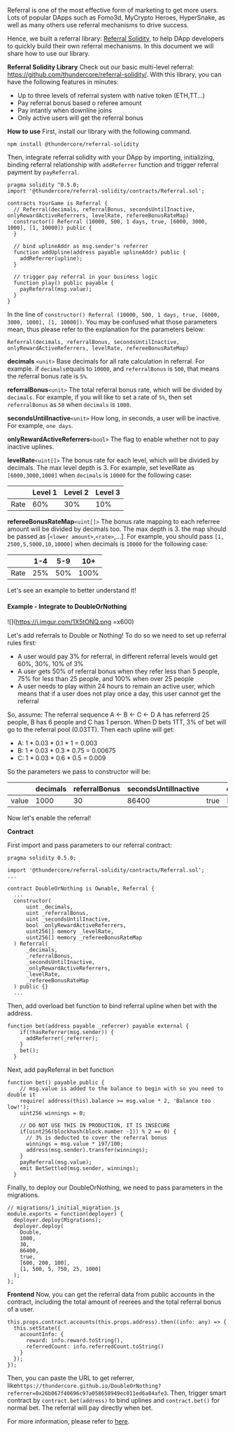 
Referral is one of the most effective form of marketing to get more users. Lots of popular DApps such as Fomo3d, MyCrypto Heroes, HyperSnake, as well as many others use referral mechanisms to drive success.

Hence, we built a referral library: [Referral Solidity](https://github.com/thundercore/referral-solidity), to help DApp developers to quickly build their own referral mechanisms. In this document we will share how to use our library.

**Referral Solidity Library**
Check out our basic multi-level referral: https://github.com/thundercore/referral-solidity/. With this library, you can have the following features in minutes:
* Up to three levels of referral system with native token (ETH,TT...)
* Pay referral bonus based o referee amount
* Pay intantly when downline joins
* Only active users will get the referral bonus

**How to use**
First, install our library with the following command.
```
npm install @thundercore/referral-solidity
```
Then, integrate referral solidity with your DApp by importing, initializing, binding referral relationship with `addReferrer` function and trigger referral payment by `payReferral`.
``` solidity=
pragma solidity ^0.5.0;
import '@thundercore/referral-solidity/contracts/Referral.sol';

contracts YourGame is Referral {
  // Referral(decimals, referralBonus, secondsUntilInactive, onlyRewardActiveReferrers, levelRate, refereeBonusRateMap)
  constructor() Referral (10000, 500, 1 days, true, [6000, 3000, 1000], [1, 10000]) public {
  }

  // bind uplineAddr as msg.sender's referrer
  function addUpline(address payable uplineAddr) public {
    addReferrer(upline);
  }

  // trigger pay referral in your business logic
  function play() public payable {
    payReferral(msg.value);
  }
}
```
In the line of `constructor() Referral (10000, 500, 1 days, true, [6000, 3000, 1000], [1, 10000])`. You may be confused what those parameters mean, thus please refer to the explanation for the parameters below:
```
Referral(decimals, referralBonus, secondsUntilInactive, onlyRewardActiveReferrers, levelRate, refereeBonusRateMap)
```
**decimals** `<unit>`
Base decimals for all rate calculation in referral. For example. if `decimals`equals to `10000`, and `referralBonus` is `500`, that means the referral bonus rate is `5%`.

**referralBonus**`<unit>`
The total referral bonus rate, which will be divided by `decimals`. For example, if you will like to set a rate of `5%`, then set `referralBonus` as `50` when `decimals` is `1000`.

**secondsUntilInactive**`<unit>`
How long, in seconds, a user will be inactive. For example, `one days`.

**onlyRewardActiveReferrers**`<bool>`
The flag to enable whether not to pay inactive uplines.

**levelRate**`<uint[]>`
The bonus rate for each level, which will be divided by decimals. The max level depth is 3. For example, set levelRate as` [6000,3000,1000]` when `decimals` is `10000` for the following case:

|| Level 1 | Level 2 | Level 3|
| -------- | -------- | -------- |-------- |
| Rate     | 60%    | 30%     |10%         |



**refereeBonusRateMap**`<uint[]>`
The bonus rate mapping to each referree amount will be divided by decimals too. The max depth is 3. the map should be passed as [`<lower amount>`,`<rate>`,...]. For example, you should pass `[1, 2500,5,5000,10,10000]` when decimals is `10000` for the following case:

|| 1-4 | 5-9 | 10+|
| -------- | -------- | -------- |-------- |
| Rate     | 25%    | 50%     |100%         |

Let's see an example to better understand it!

#### Example - Integrate to DoubleOrNothing
![](https://i.imgur.com/1X5tONQ.png =x600)

Let's add referrals to Double or Nothing!
To do so we need to set up referral rules first:

* A user would pay 3% for referral, in different referral levels would get 60%, 30%, 10% of 3%
* A user gets 50% of referral bonus when they refer less than 5 people, 75% for less than 25 people, and 100% when over 25 people
* A user needs to play within 24 hours to remain an active user, which means that if a user does not play once a day, this user cannot get the referral

So, assume:
The referral sequence A ← B ← C ← D
A has referrerd 25 people, B has 6 people and C has 1 person. When D bets 1TT, 3% of bet will go to the referral pool (0.03TT). Then each upline will get:
* A: 1 * 0.03 * 0.1 * 1 = 0.003
* B: 1 * 0.03 * 0.3 * 0.75 = 0.00675
* C: 1 * 0.03 * 0.6 * 0.5 = 0.009

So the parameters we pass to constructor will be:



|| decimals| referralBonus |secondsUntilInactive    |    |onlyRewardActiveReferrers    |levelRate    |refereeBnusRateMap|
| -------- | -------- | -------- | --- | --- | --- | --- | ---|
| value    | 1000     | 30     |86400     |true     |[600,200,100]    |[1,500,5,750,25,1000]     |[1,500,5,750,25,1000]|

Now let's enable the referral!

**Contract**

First import and pass parameters to our referral contract:
``` solidity=
pragma solidity 0.5.0;

import '@thundercore/referral-solidity/contracts/Referral.sol';
...

contract DoubleOrNothing is Ownable, Referral {
  ...
  constructor(
      uint _decimals,
      uint _referralBonus,
      uint _secondsUntilInactive,
      bool _onlyRewardActiveReferrers,
      uint256[] memory _levelRate,
      uint256[] memory _refereeBonusRateMap
  ) Referral(
      _decimals,
      _referralBonus,
      _secondsUntilInactive,
      _onlyRewardActiveReferrers,
      _levelRate,
      _refereeBonusRateMap
  ) public {}
  ...
```
Then, add overload bet function to bind referral upline when bet with the address.

``` solidity=
function bet(address payable _referrer) payable external {
    if(!hasReferrer(msg.sender)) {
      addReferrer(_referrer);
    }
    bet();
  }
```
Next, add payReferral in bet function

``` solidity=
function bet() payable public {
    // msg.value is added to the balance to begin with so you need to double it
    require( address(this).balance >= msg.value * 2, 'Balance too low!');
    uint256 winnings = 0;

    // DO NOT USE THIS IN PRODUCTION, IT IS INSECURE
    if(uint256(blockhash(block.number -1)) % 2 == 0) {
      // 3% is deducted to cover the referral bonus
      winnings = msg.value * 197/100;
      address(msg.sender).transfer(winnings);
    }
    payReferral(msg.value);
    emit BetSettled(msg.sender, winnings);
  }
```
Finally, to deploy our DoubleOrNothing, we need to pass parameters in the migrations.
``` javascript=
// migrations/1_initial_migration.js
module.exports = function(deployer) {
  deployer.deploy(Migrations);
  deployer.deploy(
    Double,
    1000,
    30,
    86400,
    true,
    [600, 200, 100],
    [1, 500, 5, 750, 25, 1000]
  );
};
```
**Frontend**
Now, you can get the referral data from public accounts in the contract, including the total amount of reerees and the total referral bonus of a user.

``` javascript=
this.props.contract.accounts(this.props.address).then((info: any) => {
  this.setState({
    accountInfo: {
      reward: info.reward.toString(),
      referredCount: info.referredCount.toString()
    }
  });
});
```
Then, you can paste the URL to get referrer, like`https://thundercore.github.io/DoubleOrNothing?referrer=0x26b067f40696c97a058658949ec011ed6a84afe3`. Then, trigger smart contract by `contract.bet(address)` to bind uplines and `contract.bet()` for normal bet. The referral will pay directly when bet.

For more information, please refer to [here](https://github.com/thundercore/DoubleOrNothing).
